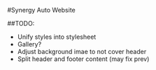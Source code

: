 #Synergy Auto Website

##TODO:

- Unify styles into stylesheet
- Gallery?
- Adjust background imae to not cover header
- Split header and footer content (may fix prev)